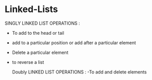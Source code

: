 # Linked-Lists

  SINGLY LINKED LIST OPERATIONS : 
- To add to the head or tail 
- add to a particular position or add after a particular element 
- Delete a particular element 
- to reverse a list 

  Doubly LINKED LIST OPERATIONS :
-To add and delete elements 
